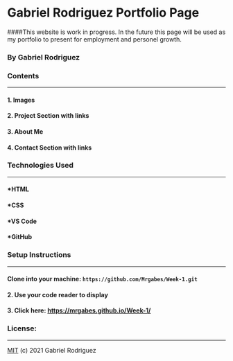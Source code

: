 # Gabriel Rodriguez Portfolio Page


####This website is work in progress. In the future this page will be used as my portfolio to present for employment and personel growth.  

### By Gabriel Rodriguez

### Contents
______

#### 1. Images
####  2. Project Section with links

#### 3. About Me

#### 4. Contact Section with links

### Technologies Used
-----------

#### *HTML
#### *CSS
#### *VS Code
#### *GitHub

### Setup Instructions
_________

#### Clone into your machine: `https://github.com/Mrgabes/Week-1.git`

#### 2. Use your code reader to display

#### 3. Click here: https://mrgabes.github.io/Week-1/

### License:
_______
[MIT](info@mit.edu) (c) 2021 Gabriel Rodriguez





